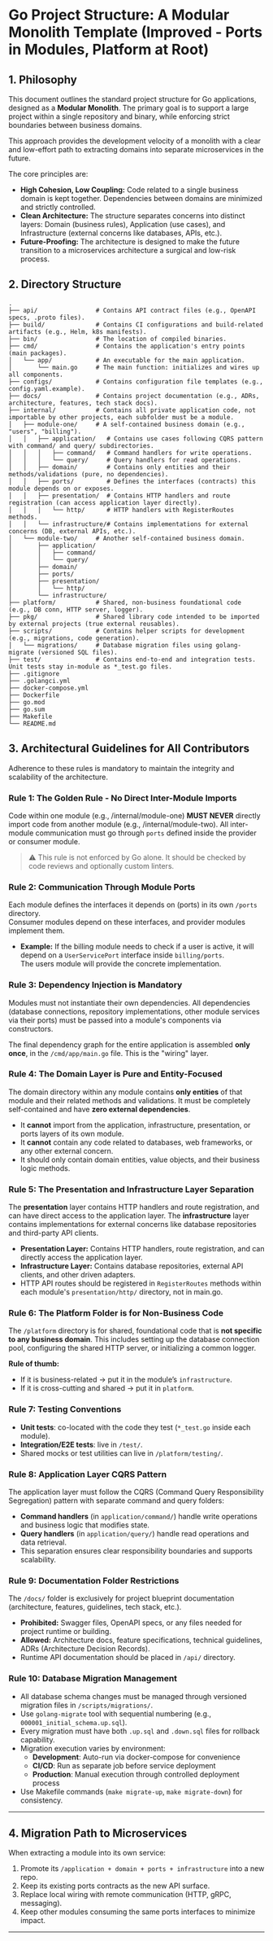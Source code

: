 # Go Project Structure: A Modular Monolith Template (Improved - Ports in Modules, Platform at Root)

## 1. Philosophy
This document outlines the standard project structure for Go applications, designed as a **Modular Monolith**. 
The primary goal is to support a large project within a single repository and binary, while enforcing strict boundaries between business domains.

This approach provides the development velocity of a monolith with a clear and low-effort path to extracting domains into separate microservices in the future.

The core principles are:
- **High Cohesion, Low Coupling:** Code related to a single business domain is kept together. Dependencies between domains are minimized and strictly controlled.
- **Clean Architecture:** The structure separates concerns into distinct layers: Domain (business rules), Application (use cases), and Infrastructure (external concerns like databases, APIs, etc.).
- **Future-Proofing:** The architecture is designed to make the future transition to a microservices architecture a surgical and low-risk process.

## 2. Directory Structure
```structure
.
├── api/                # Contains API contract files (e.g., OpenAPI specs, .proto files).
├── build/              # Contains CI configurations and build-related artifacts (e.g., Helm, k8s manifests).
├── bin/                # The location of compiled binaries.
├── cmd/                # Contains the application's entry points (main packages).
│   └── app/            # An executable for the main application.
│       └── main.go     # The main function: initializes and wires up all components.
├── configs/            # Contains configuration file templates (e.g., config.yaml.example).
├── docs/               # Contains project documentation (e.g., ADRs, architecture, features, tech stack docs).
├── internal/           # Contains all private application code, not importable by other projects, each subfolder must be a module.
│   ├── module-one/     # A self-contained business domain (e.g., "users", "billing").
│   │   ├── application/   # Contains use cases following CQRS pattern with command/ and query/ subdirectories.
│   │   │   ├── command/   # Command handlers for write operations.
│   │   │   └── query/     # Query handlers for read operations.
│   │   ├── domain/        # Contains only entities and their methods/validations (pure, no dependencies).
│   │   ├── ports/         # Defines the interfaces (contracts) this module depends on or exposes.
│   │   ├── presentation/  # Contains HTTP handlers and route registration (can access application layer directly).
│   │   │   └── http/      # HTTP handlers with RegisterRoutes methods.
│   │   └── infrastructure/# Contains implementations for external concerns (DB, external APIs, etc.).
│   └── module-two/     # Another self-contained business domain.
│       ├── application/
│       │   ├── command/
│       │   └── query/
│       ├── domain/
│       ├── ports/
│       ├── presentation/
│       │   └── http/
│       └── infrastructure/
├── platform/           # Shared, non-business foundational code (e.g., DB conn, HTTP server, logger).
├── pkg/                # Shared library code intended to be imported by external projects (true external reusables).
├── scripts/            # Contains helper scripts for development (e.g., migrations, code generation).
│   └── migrations/     # Database migration files using golang-migrate (versioned SQL files).
├── test/               # Contains end-to-end and integration tests. Unit tests stay in-module as *_test.go files.
├── .gitignore          
├── .golangci.yml       
├── docker-compose.yml  
├── Dockerfile          
├── go.mod              
├── go.sum              
├── Makefile            
└── README.md           
```

## 3. Architectural Guidelines for All Contributors
Adherence to these rules is mandatory to maintain the integrity and scalability of the architecture.

### Rule 1: The Golden Rule - No Direct Inter-Module Imports
Code within one module (e.g., /internal/module-one) **MUST NEVER** directly import code from another module (e.g., /internal/module-two). 
All inter-module communication must go through `ports` defined inside the provider or consumer module.

> ⚠️ This rule is not enforced by Go alone. It should be checked by code reviews and optionally custom linters.

### Rule 2: Communication Through Module Ports
Each module defines the interfaces it depends on (ports) in its own `/ports` directory.  
Consumer modules depend on these interfaces, and provider modules implement them.

- **Example:** If the billing module needs to check if a user is active, it will depend on a `UserServicePort` interface inside `billing/ports`.  
  The users module will provide the concrete implementation.

### Rule 3: Dependency Injection is Mandatory
Modules must not instantiate their own dependencies. 
All dependencies (database connections, repository implementations, other module services via their ports) must be passed into a module's components via constructors.

The final dependency graph for the entire application is assembled **only once**, in the `/cmd/app/main.go` file. This is the "wiring" layer.

### Rule 4: The Domain Layer is Pure and Entity-Focused
The domain directory within any module contains **only entities** of that module and their related methods and validations. It must be completely self-contained and have **zero external dependencies**.

- It **cannot** import from the application, infrastructure, presentation, or ports layers of its own module.
- It **cannot** contain any code related to databases, web frameworks, or any other external concern.
- It should only contain domain entities, value objects, and their business logic methods.

### Rule 5: The Presentation and Infrastructure Layer Separation
The **presentation** layer contains HTTP handlers and route registration, and can have direct access to the application layer.
The **infrastructure** layer contains implementations for external concerns like database repositories and third-party API clients.

- **Presentation Layer:** Contains HTTP handlers, route registration, and can directly access the application layer.
- **Infrastructure Layer:** Contains database repositories, external API clients, and other driven adapters.
- HTTP API routes should be registered in `RegisterRoutes` methods within each module's `presentation/http/` directory, not in main.go.

### Rule 6: The Platform Folder is for Non-Business Code
The `/platform` directory is for shared, foundational code that is **not specific to any business domain**. 
This includes setting up the database connection pool, configuring the shared HTTP server, or initializing a common logger.

**Rule of thumb:**
- If it is business-related → put it in the module’s `infrastructure`.
- If it is cross-cutting and shared → put it in `platform`.

### Rule 7: Testing Conventions
- **Unit tests**: co-located with the code they test (`*_test.go` inside each module).  
- **Integration/E2E tests**: live in `/test/`.  
- Shared mocks or test utilities can live in `/platform/testing/`.

### Rule 8: Application Layer CQRS Pattern
The application layer must follow the CQRS (Command Query Responsibility Segregation) pattern with separate command and query folders:

- **Command handlers** (in `application/command/`) handle write operations and business logic that modifies state.
- **Query handlers** (in `application/query/`) handle read operations and data retrieval.
- This separation ensures clear responsibility boundaries and supports scalability.

### Rule 9: Documentation Folder Restrictions
The `/docs/` folder is exclusively for project blueprint documentation (architecture, features, guidelines, tech stack, etc.).

- **Prohibited:** Swagger files, OpenAPI specs, or any files needed for project runtime or building.
- **Allowed:** Architecture docs, feature specifications, technical guidelines, ADRs (Architecture Decision Records).
- Runtime API documentation should be placed in `/api/` directory.

### Rule 10: Database Migration Management
- All database schema changes must be managed through versioned migration files in `/scripts/migrations/`.
- Use `golang-migrate` tool with sequential numbering (e.g., `000001_initial_schema.up.sql`).
- Every migration must have both `.up.sql` and `.down.sql` files for rollback capability.
- Migration execution varies by environment:
  - **Development**: Auto-run via docker-compose for convenience
  - **CI/CD**: Run as separate job before service deployment
  - **Production**: Manual execution through controlled deployment process
- Use Makefile commands (`make migrate-up`, `make migrate-down`) for consistency.

---

## 4. Migration Path to Microservices
When extracting a module into its own service:
1. Promote its `/application + domain + ports + infrastructure` into a new repo.  
2. Keep its existing ports contracts as the new API surface.  
3. Replace local wiring with remote communication (HTTP, gRPC, messaging).  
4. Keep other modules consuming the same ports interfaces to minimize impact.  

---

